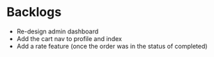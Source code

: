 # Backlogs
* Re-design admin dashboard
* Add the cart nav to profile and index
* Add a rate feature (once the order was in the status of completed)